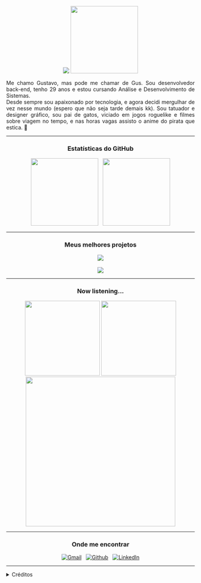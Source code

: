 
<p align="center">    
    <img src="https://readme-typing-svg.demolab.com?font=Fira+Code&pause=1000&color=C691E9&center=true&vCenter=true&width=435&lines=Ol%C3%A1!+Pode+me+chamar+de+Gus+%3A)">
    <img height="180" src="https://github.com/GusBuz/GusBuz/assets/116600311/3acc4a62-3c11-4413-a597-b26c983a0e4f">
    <p align="justify">Me chamo Gustavo, mas pode me chamar de Gus. Sou desenvolvedor back-end, tenho 29 anos e estou cursando Análise e Desenvolvimento de Sistemas.<br>
        Desde sempre sou apaixonado por tecnologia, e agora decidi mergulhar de vez nesse mundo (espero que não seja tarde demais kk). Sou tatuador e designer gráfico, sou pai de gatos, viciado em jogos roguelike e filmes sobre viagem no tempo, e nas horas vagas assisto o anime do pirata que estica. 👒
    </p>
</p>

<hr>

<div align="center">
<h3>Estatísticas do GitHub</h3>
<a href="#"><img height="180"src="https://github-readme-stats.vercel.app/api/top-langs/?username=GusBuz&hide_progress=false&theme=material-palenight&layout=compact"></a>
&nbsp;
<a href="#"><img height="180" src="https://github-readme-stats.vercel.app/api?username=GusBuz&show_icons=true&theme=material-palenight&rank_icon=github&hide_rank=true"></a>
</div>

<hr>

<div align="center">
<h3>Meus melhores projetos</h3>
<a href="https://github.com/GusBuz/capri_hotel"><img src="https://github-readme-stats.vercel.app/api/pin/?username=GusBuz&repo=capri_hotel&theme=material-palenight"></a>
<br><br>
<a href="https://github.com/GusBuz/Conversor-ONE"><img src="https://github-readme-stats.vercel.app/api/pin/?username=GusBuz&repo=Conversor-ONE&theme=material-palenight"></a>
</div>
    
<hr>
    
<div align="center">
<h3>Now listening...</h3>
<img width="200" src="https://github.com/GusBuz/GusBuz/assets/116600311/31da754a-a4f6-4eab-ba16-315de73235e7">
<img width="200" src="https://github.com/GusBuz/GusBuz/assets/116600311/31da754a-a4f6-4eab-ba16-315de73235e7"> <br>
<img width="400" src="https://spotify-recently-played-readme.vercel.app/api?user=sufzinha&count=7">
</div>

<hr>

<div align="center">
<h3>Onde me encontrar</h3>
<a href="mailto:gubuzana@gmail.com" target="_blank"><img alt="Gmail" src="https://img.shields.io/badge/gmail-EA4335.svg?&style=for-the-badge&logo=gmail&logoColor=white"></a>
&nbsp;
<a href="https://github.com/GusBuz" target="_blank"><img alt="Github" src="https://img.shields.io/badge/GitHub-181717.svg?&style=for-the-badge&logo=Github&logoColor=white"></a>
&nbsp;
<a href="https://www.linkedin.com/in/gusbuzana/" target="_blank"><img alt="LinkedIn" src="https://img.shields.io/badge/linkedin-0A66C2.svg?&style=for-the-badge&logo=linkedin&logoColor=white"></a>
</div>

<hr>

<details align="left">
  <summary>Créditos</summary>
    
  - Badges: <a href="https://shields.io/">shields.io</a>
    
  - GitHub README Stats: <a href="https://github.com/anuraghazra/github-readme-stats">anuraghazra</a>
  
  - GIF's: <a href="https://giphy.com/">Giphy</a>
  
  - Spotify API: <a href="https://spotify-recently-played-readme.vercel.app/">Spotify Vercel App</a>
</details>
